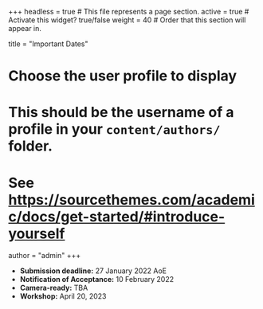 +++
headless = true  # This file represents a page section.
active = true  # Activate this widget? true/false
weight = 40  # Order that this section will appear in.

title = "Important Dates"

# Choose the user profile to display
# This should be the username of a profile in your `content/authors/` folder.
# See https://sourcethemes.com/academic/docs/get-started/#introduce-yourself
author = "admin"
+++

 - **Submission deadline:** 27 January 2022 AoE 
 - **Notification of Acceptance:** 10 February 2022
 - **Camera-ready:** TBA 
 - **Workshop:** April 20, 2023


